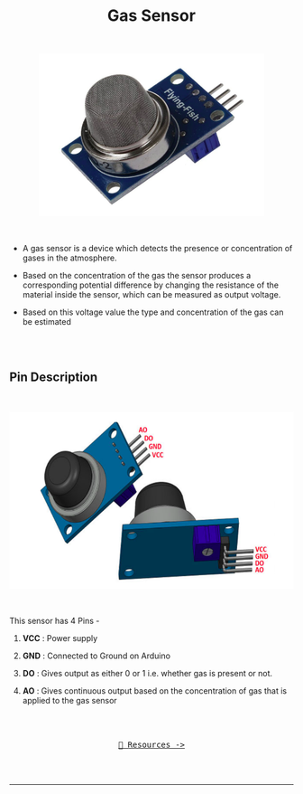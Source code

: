 <p align="center">
    <h1 align="center">Gas Sensor</h1>
</p>

<br />

<p align = "center">
    <img
        src = "./assets/gas.png"
        alt = "Gas Sensor"
        title = "Gas Sensor"
        width = 400px
    />
</p>

<br />

- A gas sensor is a device which detects the presence or concentration of gases in the atmosphere.

- Based on the concentration of the gas the sensor produces a corresponding potential difference by changing the resistance of the material inside the sensor, which can be measured as output voltage. 

- Based on this voltage value the type and concentration of the gas can be estimated

<br /><br />

## Pin Description

<br />

<p align = "center">
    <img
        src = "./assets/gas_labelled.png"
        alt = "Gas Sensor Labelled"
        title = "Gas Sensor Labelled"
        width = 600px
    />
</p>

<br />

This sensor has 4 Pins -

1. **VCC** : Power supply

2. **GND** : Connected to Ground on Arduino

3. **DO** : Gives output as either 0 or 1 i.e. whether gas is present or not.

4. **AO** : Gives continuous output based on the concentration of gas that is applied to the gas
sensor



<br /><br />


<p  style="font-family:monospace" align = "center">
    <a href = "./9.%20Resources.md">
        🔰 Resources -> 
    </a>
</p>

<br /><br />

---

